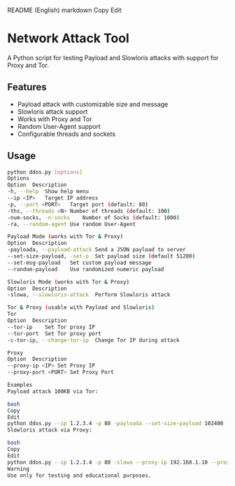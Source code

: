 README (English)
markdown
Copy
Edit
# Network Attack Tool

A Python script for testing Payload and Slowloris attacks with support for Proxy and Tor.

## Features

- Payload attack with customizable size and message  
- Slowloris attack support  
- Works with Proxy and Tor  
- Random User-Agent support  
- Configurable threads and sockets  

## Usage

```bash
python ddos.py [options]
Options
Option	Description
-h, --help	Show help menu
--ip <IP>	Target IP address
-p, --port <PORT>	Target port (default: 80)
-ths, --threads <N>	Number of threads (default: 100)
-num-socks, -n-socks	Number of Socks (default: 1000)
-ra, --random-agent	Use random User-Agent

Payload Mode (works with Tor & Proxy)
Option	Description
-payloada, --payload-attack	Send a JSON payload to server
--set-size-payload, -set-p	Set payload size (default 51200)
--set-msg-payload	Set custom payload message
--random-payload	Use randomized numeric payload

Slowloris Mode (works with Tor & Proxy)
Option	Description
-slowa, --slowloris-attack	Perform Slowloris attack

Tor & Proxy (usable with Payload and Slowloris)
Tor
Option	Description
--tor-ip	Set Tor proxy IP
--tor-port	Set Tor proxy port
-c-tor-ip, --change-tor-ip	Change Tor IP during attack

Proxy
Option	Description
--proxy-ip <IP>	Set Proxy IP
--proxy-port <PORT>	Set Proxy Port

Examples
Payload attack 100KB via Tor:

bash
Copy
Edit
python ddos.py --ip 1.2.3.4 -p 80 -payloada --set-size-payload 102400 --tor-ip 127.0.0.1 --tor-port 9050
Slowloris attack via Proxy:

bash
Copy
Edit
python ddos.py --ip 1.2.3.4 -p 80 -slowa --proxy-ip 192.168.1.10 --proxy-port 1080
Warning
Use only for testing and educational purposes.

